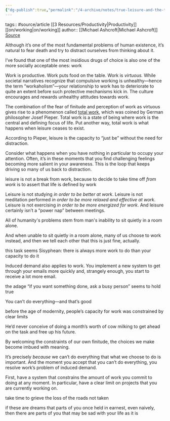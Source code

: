 ```yaml
---
{"dg-publish":true,"permalink":"/4-archive/notes/true-leisure-and-the-tyranny-of-total-work-michael-ashcroft/"}
---
```


tags:: #source/article [[3 Resources/Productivity\|Productivity]] [[on/working\|on/working]]
author:: [[Michael Ashcroft\|Michael Ashcroft]]
[Source](https://every.to/expanding-awareness/true-leisure-and-the-tyranny-of-total-work)

Although it’s one of the most fundamental problems of human existence, it’s natural to fear death and try to distract ourselves from thinking about it.

I’ve found that one of the most insidious drugs of choice is also one of the more socially acceptable ones: work

Work is productive. Work puts food on the table. Work is *virtuous.* While societal narratives recognize that compulsive working is unhealthy—hence the term “workaholism”—your relationship to work has to deteriorate to quite an extent before such protective mechanisms kick in. The culture encourages and rewards unhealthy attitudes towards work.

The combination of the fear of finitude and perception of work as virtuous gives rise to a phenomenon called [total work](https://bigthink.com/thinking/if-work-dominated-your-every-moment-would-life-be-worth-living/), which was coined by German philosopher Josef Pieper. Total work is a state of being where work is the central and defining focus of life. Put another way, total work is what happens when leisure ceases to exist.

According to Pieper, leisure is the capacity to “just be” without the need for distraction.

Consider what happens when you have nothing in particular to occupy your attention. Often, it’s in these moments that you find challenging feelings becoming more salient in your awareness. This is the loop that keeps driving so many of us back to distraction.

leisure is not a break from work, because to decide to take time off *from work* is to assert that life is defined by work

Leisure is not studying *in order to be better at work*. Leisure is not meditation performed *in order to be more relaxed and effective at work*. Leisure is not exercising *in order to be more energized for work*. And leisure certainly isn’t a “power nap” between meetings.

All of humanity's problems stem from man's inability to sit quietly in a room alone.

And when unable to sit quietly in a room alone, many of us choose to work instead, and then we tell each other that this is just fine, actually.

this task seems Sisyphean: there is always more work to do than your capacity to do it

Induced demand also applies to work. You implement a new system to get through your emails more quickly and, strangely enough, you start to receive a lot more email.

the adage “if you want something done, ask a busy person” seems to hold true

You can’t do everything—and that’s good

before the age of modernity, people’s capacity for work was constrained by clear limits

He’d never conceive of doing a month’s worth of cow milking to get ahead on the task and free up his future.

By welcoming the constraints of our own finitude, the choices we make become imbued with meaning.

It’s precisely *because* we can’t do everything that what we choose to do is important. And the moment you accept that you can’t do everything, you resolve work’s problem of induced demand.

First, have a system that constrains the amount of work you commit to doing at any moment. In particular, have a clear limit on projects that you are currently working on.

take time to grieve the loss of the roads not taken

if these are dreams that parts of you once held in earnest, even naively, then there are parts of you that may be sad with your life as it is
